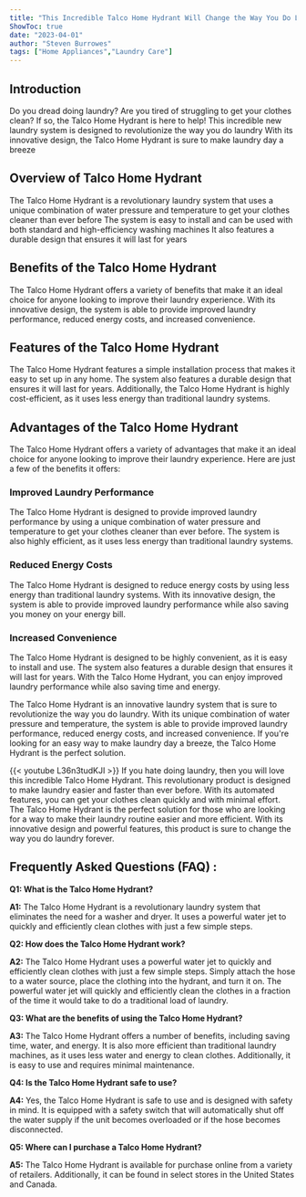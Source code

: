 ```yaml
---
title: "This Incredible Talco Home Hydrant Will Change the Way You Do Laundry Forever!"
ShowToc: true 
date: "2023-04-01"
author: "Steven Burrowes" 
tags: ["Home Appliances","Laundry Care"]
---
```

## Introduction 
Do you dread doing laundry? Are you tired of struggling to get your clothes clean? If so, the Talco Home Hydrant is here to help! This incredible new laundry system is designed to revolutionize the way you do laundry With its innovative design, the Talco Home Hydrant is sure to make laundry day a breeze 

## Overview of Talco Home Hydrant
The Talco Home Hydrant is a revolutionary laundry system that uses a unique combination of water pressure and temperature to get your clothes cleaner than ever before The system is easy to install and can be used with both standard and high-efficiency washing machines It also features a durable design that ensures it will last for years 

## Benefits of the Talco Home Hydrant
The Talco Home Hydrant offers a variety of benefits that make it an ideal choice for anyone looking to improve their laundry experience. With its innovative design, the system is able to provide improved laundry performance, reduced energy costs, and increased convenience. 

## Features of the Talco Home Hydrant
The Talco Home Hydrant features a simple installation process that makes it easy to set up in any home. The system also features a durable design that ensures it will last for years. Additionally, the Talco Home Hydrant is highly cost-efficient, as it uses less energy than traditional laundry systems. 

## Advantages of the Talco Home Hydrant
The Talco Home Hydrant offers a variety of advantages that make it an ideal choice for anyone looking to improve their laundry experience. Here are just a few of the benefits it offers: 

### Improved Laundry Performance
The Talco Home Hydrant is designed to provide improved laundry performance by using a unique combination of water pressure and temperature to get your clothes cleaner than ever before. The system is also highly efficient, as it uses less energy than traditional laundry systems. 

### Reduced Energy Costs
The Talco Home Hydrant is designed to reduce energy costs by using less energy than traditional laundry systems. With its innovative design, the system is able to provide improved laundry performance while also saving you money on your energy bill. 

### Increased Convenience
The Talco Home Hydrant is designed to be highly convenient, as it is easy to install and use. The system also features a durable design that ensures it will last for years. With the Talco Home Hydrant, you can enjoy improved laundry performance while also saving time and energy. 

The Talco Home Hydrant is an innovative laundry system that is sure to revolutionize the way you do laundry. With its unique combination of water pressure and temperature, the system is able to provide improved laundry performance, reduced energy costs, and increased convenience. If you're looking for an easy way to make laundry day a breeze, the Talco Home Hydrant is the perfect solution.

{{< youtube L36n3tudKJI >}} 
If you hate doing laundry, then you will love this incredible Talco Home Hydrant. This revolutionary product is designed to make laundry easier and faster than ever before. With its automated features, you can get your clothes clean quickly and with minimal effort. The Talco Home Hydrant is the perfect solution for those who are looking for a way to make their laundry routine easier and more efficient. With its innovative design and powerful features, this product is sure to change the way you do laundry forever.

## Frequently Asked Questions (FAQ) :
**Q1: What is the Talco Home Hydrant?**

**A1:** The Talco Home Hydrant is a revolutionary laundry system that eliminates the need for a washer and dryer. It uses a powerful water jet to quickly and efficiently clean clothes with just a few simple steps.

**Q2: How does the Talco Home Hydrant work?**

**A2:** The Talco Home Hydrant uses a powerful water jet to quickly and efficiently clean clothes with just a few simple steps. Simply attach the hose to a water source, place the clothing into the hydrant, and turn it on. The powerful water jet will quickly and efficiently clean the clothes in a fraction of the time it would take to do a traditional load of laundry.

**Q3: What are the benefits of using the Talco Home Hydrant?**

**A3:** The Talco Home Hydrant offers a number of benefits, including saving time, water, and energy. It is also more efficient than traditional laundry machines, as it uses less water and energy to clean clothes. Additionally, it is easy to use and requires minimal maintenance.

**Q4: Is the Talco Home Hydrant safe to use?**

**A4:** Yes, the Talco Home Hydrant is safe to use and is designed with safety in mind. It is equipped with a safety switch that will automatically shut off the water supply if the unit becomes overloaded or if the hose becomes disconnected.

**Q5: Where can I purchase a Talco Home Hydrant?**

**A5:** The Talco Home Hydrant is available for purchase online from a variety of retailers. Additionally, it can be found in select stores in the United States and Canada.



